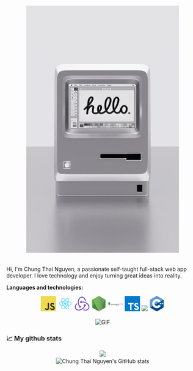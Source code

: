 <div align="center">
  <img width="400" src="./hello-appleComputer.png">
</div>

<br />

Hi, I'm Chung Thai Nguyen, a passionate self-taught full-stack web app developer. I love technology and enjoy turning great ideas into reality.

**Languages and technologies:**  
<div align="center">
  <code><img height="40" src="https://raw.githubusercontent.com/github/explore/80688e429a7d4ef2fca1e82350fe8e3517d3494d/topics/javascript/javascript.png"></code>
  <code><img height="40" src="https://raw.githubusercontent.com/github/explore/80688e429a7d4ef2fca1e82350fe8e3517d3494d/topics/react/react.png"></code>
  <code><img height="40" src="https://raw.githubusercontent.com/github/explore/5c058a388828bb5fde0bcafd4bc867b5bb3f26f3/topics/redux/redux.png"></code>
  <code><img height="40" src="https://raw.githubusercontent.com/github/explore/80688e429a7d4ef2fca1e82350fe8e3517d3494d/topics/nodejs/nodejs.png"></code>
  <code><img height="40" src="https://raw.githubusercontent.com/github/explore/80688e429a7d4ef2fca1e82350fe8e3517d3494d/topics/mongodb/mongodb.png"></code>
  <code><img height="40" src="https://raw.githubusercontent.com/github/explore/80688e429a7d4ef2fca1e82350fe8e3517d3494d/topics/typescript/typescript.png"></code>
  <code><img height="40" src="https://raw.githubusercontent.com/near/docs/master/docs/assets/near_logo.png"></code>
  <code><img height="40" src="https://raw.githubusercontent.com/github/explore/80688e429a7d4ef2fca1e82350fe8e3517d3494d/topics/cpp/cpp.png"></code>
</div>
<br />
<div align="center">
  <img alt="GIF" src="http://static.everypixel.com/ep-pixabay/0143/8341/4216/70079/1438341421670079016-block_chain.png" width="300"/>
</div>

### 📈 My github stats



<div align="center">
        <img src="https://cdn.dribbble.com/users/2090445/screenshots/15199804/media/9c0b8312ca2a4e94e45b825ff693190b.jpg?compress=1&resize=1200x900" width="250" />
</div>
<div align="center">
  <img src="https://github-readme-stats.vercel.app/api?username=zufius&hide=contribs,prs&show_icons=true&bg_color=0,f5b161,ec366e&title_color=fff&text_color=fff&icon_color=fff" alt="Chung Thai Nguyen's GitHub stats" width="400" />

</div>

